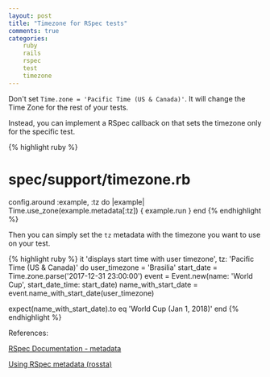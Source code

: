 ```yaml
---
layout: post
title: "Timezone for RSpec tests"
comments: true
categories:
    ruby
    rails
    rspec
    test
    timezone
---
```


Don't set `Time.zone = 'Pacific Time (US & Canada)'`. It will change the Time
Zone for the rest of your tests.


Instead, you can implement a RSpec callback on that sets the timezone only for
the specific test.

{% highlight ruby %}
# spec/support/timezone.rb

config.around :example, :tz do |example|
  Time.use_zone(example.metadata[:tz]) { example.run }
end
{% endhighlight %}

Then you can simply set the `tz` metadata with the timezone you want to use on
your test.

{% highlight ruby %}
it 'displays start time with user timezone', tz: 'Pacific Time (US & Canada)' do
  user_timezone = 'Brasilia'
  start_date = Time.zone.parse('2017-12-31 23:00:00')
  event = Event.new(name: 'World Cup', start_date_time: start_date)
  name_with_start_date = event.name_with_start_date(user_timezone)

  expect(name_with_start_date).to eq 'World Cup (Jan 1, 2018)'
end
{% endhighlight %}

References:

[RSpec Documentation - metadata][RSpec-documentation]

[Using RSpec metadata (rossta)][using-rspec-metadata]


[RSpec-documentation]: https://relishapp.com/rspec/rspec-core/docs/metadata/user-defined-metadata
[using-rspec-metadata]: https://rossta.net/blog/using-rspec-metadata.html
